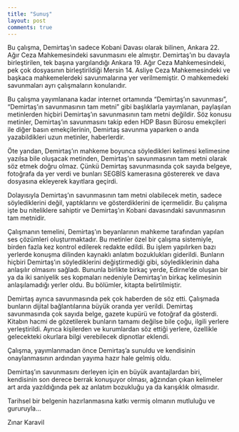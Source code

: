 ```yaml
---
title: "Sunuş"
layout: post
comments: true
---
```


Bu çalışma, Demirtaş’ın sadece Kobani Davası olarak bilinen, Ankara 22. Ağır Ceza Mahkemesindeki savunmasını ele almıştır. Demirtaş’ın bu davayla birleştirilen, tek başına yargılandığı Ankara 19. Ağır Ceza Mahkemesindeki, pek çok dosyasının birleştirildiği Mersin 14. Asliye Ceza Mahkemesindeki ve başkaca mahkemelerdeki savunmalarına yer verilmemiştir. O mahkemedeki savunmaları ayrı çalışmaların konularıdır.

Bu çalışma yayımlanana kadar internet ortamında “Demirtaş’ın savunması”, “Demirtaş’ın savunmasının tam metni” gibi başlıklarla yayımlanan, paylaşılan metinlerden hiçbiri Demirtaş’ın savunmasının tam metni değildir. Söz konusu metinler, Demirtaş’ın savunmasını takip eden HDP Basın Bürosu emekçileri ile diğer basın emekçilerinin, Demirtaş savunma yaparken o anda yazabildikleri uzun metinler, haberlerdir.

Öte yandan, Demirtaş’ın mahkeme boyunca söyledikleri kelimesi kelimesine yazılsa bile oluşacak metinden, Demirtaş’ın savunmasının tam metni olarak söz etmek doğru olmaz. Çünkü Demirtaş savunmasında çok sayıda belgeye, fotoğrafa da yer verdi ve bunları SEGBİS kamerasına göstererek ve dava dosyasına ekleyerek kayıtlara geçirdi.

Dolayısıyla Demirtaş’ın savunmasının tam metni olabilecek metin, sadece söylediklerini değil, yaptıklarını ve gösterdiklerini de içermelidir. Bu çalışma işte bu niteliklere sahiptir ve Demirtaş’ın Kobani davasındaki savunmasının tam metnidir.

Çalışmanın temelini, Demirtaş’ın beyanlarının mahkeme tarafından yapılan ses çözümleri oluşturmaktadır. Bu metinler özel bir çalışma sistemiyle, birden fazla kez kontrol edilerek redakte edildi. Bu işlem yapılırken bazı yerlerde konuşma dilinden kaynaklı anlatım bozuklukları giderildi. Bunların hiçbiri Demirtaş’ın söylediklerini değiştirmediği gibi, söylediklerinin daha anlaşılır olmasını sağladı. Bununla birlikte birkaç yerde, Edirne’de oluşan bir ya da iki saniyelik ses kopmaları nedeniyle Demirtaş’ın birkaç kelimesinin anlaşılamadığı yerler oldu. Bu bölümler, kitapta belirtilmiştir.

Demirtaş ayrıca savunmasında pek çok haberden de söz etti. Çalışmada bunların dijital bağlantılarına büyük oranda yer verildi. Demirtaş savunmasında çok sayıda belge, gazete kupürü ve fotoğraf da gösterdi. Kitabın hacmi de gözetilerek bunların tamamı değilse bile çoğu, ilgili yerlere yerleştirildi. Ayrıca kişilerden ve kurumlardan söz ettiği yerlere, özellikle gelecekteki okurlara bilgi verebilecek dipnotlar eklendi.

Çalışma, yayımlanmadan önce Demirtaş’a sunuldu ve kendisinin onaylanmasının ardından yayıma hazır hale gelmiş oldu.

Demirtaş’ın savunmasını derleyen için en büyük avantajlardan biri, kendisinin son derece berrak konuşuyor olması, ağzından çıkan kelimeler art arda yazıldığında pek az anlatım bozukluğu ya da karışıklık olmasıdır.

Tarihsel bir belgenin hazırlanmasına katkı vermiş olmanın mutluluğu ve gururuyla…

Zınar Karavil